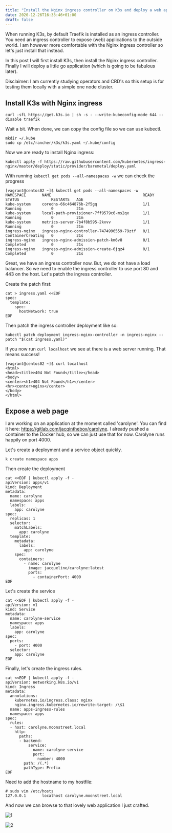 ```yaml
---
title: "Install the Nginx ingress controller on K3s and deploy a web app"
date: 2020-12-26T16:33:46+01:00
draft: false
---
```


When running K3s, by default Traefik is installed as an ingress controller. 
You need an ingress controller to expose (web) applications to the outside world.
I am however more comfortable with the Nginx ingress controller so let's just install that instead.

In this post I will first install K3s, then install the Nginx ingress controller. 
Finally I will deploy a little go application (which is going to be fabulous later).

Disclaimer: I am currently studying operators and CRD's so this setup is for testing them locally with a simple one node cluster.

## Install K3s with Nginx ingress

```shell
curl -sfL https://get.k3s.io | sh -s - --write-kubeconfig-mode 644 --disable traefik
```

Wait a bit. When done, we can copy the config file so we can use kubectl.

```shell
mkdir ~/.kube
sudo cp /etc/rancher/k3s/k3s.yaml ~/.kube/config
```

Now we are ready to install Nginx ingress:

```shell
kubectl apply -f https://raw.githubusercontent.com/kubernetes/ingress-nginx/master/deploy/static/provider/baremetal/deploy.yaml
```

With running `kubectl get pods --all-namespaces -w` we can check the progress

```shell
[vagrant@centos02 ~]$ kubectl get pods --all-namespaces -w
NAMESPACE       NAME                                        READY   STATUS              RESTARTS   AGE
kube-system     coredns-66c464876b-2f5gq                    1/1     Running             0          21m
kube-system     local-path-provisioner-7ff9579c6-ms2qx      1/1     Running             0          21m
kube-system     metrics-server-7b4f8b595-2kxvv              1/1     Running             0          21m
ingress-nginx   ingress-nginx-controller-7474996559-79ztf   0/1     ContainerCreating   0          21s
ingress-nginx   ingress-nginx-admission-patch-km6v8         0/1     Completed           0          21s
ingress-nginx   ingress-nginx-admission-create-6jqz4        0/1     Completed           0          21s
```

Great, we have an ingress controller now. But, we do not have a load balancer. So we need to enable the ingress controller to use port 80 and 443 on the host. Let's patch the ingress controller. 

Create the patch first:

```shell
cat > ingress.yaml <<EOF 
spec:
  template:
    spec:
      hostNetwork: true
EOF
```

Then patch the ingress controller deployment like so:

```shell
kubectl patch deployment ingress-nginx-controller -n ingress-nginx --patch "$(cat ingress.yaml)"
```

If you now run `curl localhost` we see at there is a web server running. That means success!

```shell
[vagrant@centos02 ~]$ curl localhost                                                                                                                            
<html>
<head><title>404 Not Found</title></head>
<body>
<center><h1>404 Not Found</h1></center>
<hr><center>nginx</center>
</body>
</html>
```

## Expose a web page

I am working on an application at the moment called 'carolyne'. 
You can find it here: https://gitlab.com/jacqinthebox/carolyne. 
I already pushed a container to the Docker hub, so we can just use that for now. 
Carolyne runs happily on port 4000.

Let's create a deployment and a service object quickly.

```shell
k create namespace apps
```
Then create the deployment

```shell
cat <<EOF | kubectl apply -f -
apiVersion: apps/v1
kind: Deployment
metadata:
  name: carolyne
  namespace: apps
  labels:
    app: carolyne
spec:
  replicas: 1
  selector:
    matchLabels:
      app: carolyne
  template:
    metadata:
      labels:
        app: carolyne
    spec:
      containers:
        - name: carolyne
          image: jacqueline/carolyne:latest
          ports:
            - containerPort: 4000
EOF
```
Let's create the service

```shell
cat <<EOF | kubectl apply -f -
apiVersion: v1
kind: Service
metadata:
  name: carolyne-service
  namespace: apps
  labels:
    app: carolyne
spec:
  ports:
    - port: 4000
  selector:
    app: carolyne
EOF
```

Finally, let's create the ingress rules.

```shell
cat <<EOF | kubectl apply -f -
apiVersion: networking.k8s.io/v1
kind: Ingress
metadata:
  annotations:
    kubernetes.io/ingress.class: nginx
    nginx.ingress.kubernetes.io/rewrite-target: /\$1
  name: apps-ingress-rules
  namespace: apps
spec:
  rules:
  - host: carolyne.moonstreet.local
    http:
      paths:
      - backend:
          service: 
            name: carolyne-service
            port: 
              number: 4000
        path: /(.*)
        pathType: Prefix
EOF
```

Need to add the hostname to my hostfile:

```shell
# sudo vim /etc/hosts
127.0.0.1       localhost carolyne.moonstreet.local
```

And now we can browse to that lovely web application I just crafted.

![1](/carolyne1.png)

![2](/carolyne2.png)


